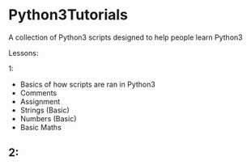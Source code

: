 # Python3Tutorials
A collection of Python3 scripts designed to help people learn Python3

Lessons:

1:
- Basics of how scripts are ran in Python3
- Comments
- Assignment
- Strings (Basic)
- Numbers (Basic)
- Basic Maths

2:
- 

